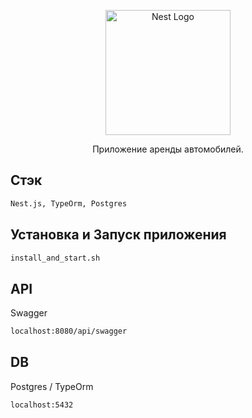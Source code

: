 <p align="center">
  <a href="http://nestjs.com/" target="blank"><img src="https://nestjs.com/img/logo-small.svg" width="200" alt="Nest Logo" /></a>
</p>

[circleci-image]: https://img.shields.io/circleci/build/github/nestjs/nest/master?token=abc123def456
[circleci-url]: https://circleci.com/gh/nestjs/nest

<p align="center">Приложение аренды автомобилей.</p>

## Стэк

```bash
Nest.js, TypeOrm, Postgres
```

## Установка и Запуск приложения

```bash
install_and_start.sh
```

## API

Swagger

```bash
localhost:8080/api/swagger
```

## DB

Postgres / TypeOrm

```bash
localhost:5432
```
